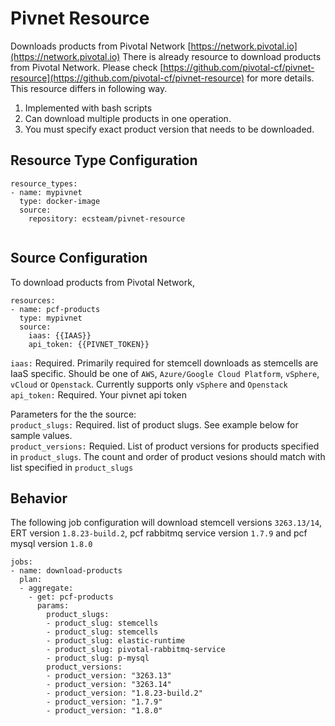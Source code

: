 # Pivnet Resource
Downloads products from Pivotal Network [https://network.pivotal.io](https://network.pivotal.io)
There is already resource to download products from Pivotal Network. Please check [https://github.com/pivotal-cf/pivnet-resource](https://github.com/pivotal-cf/pivnet-resource) for more details. This resource differs in following way.  
1. Implemented with bash scripts  
2. Can download multiple products in one operation.  
3. You must specify exact product version that needs to be downloaded.  
## Resource Type Configuration
```
resource_types:
- name: mypivnet
  type: docker-image
  source:
    repository: ecsteam/pivnet-resource
    
```
## Source Configuration
To download products from Pivotal Network,  

```
resources:
- name: pcf-products
  type: mypivnet  
  source:
    iaas: {{IAAS}}
    api_token: {{PIVNET_TOKEN}} 
```
`iaas:` Required. Primarily required for stemcell downloads as stemcells are IaaS specific. Should be one of `AWS`, `Azure/Google Cloud Platform`, `vSphere`, `vCloud` or `Openstack`. Currently supports only `vSphere` and `Openstack`  
`api_token:` Required. Your pivnet api token  

Parameters for the the source:  
`product_slugs:` Required. list of product slugs. See example below for sample values.  
`product_versions:` Requied. List of product versions for products specified in `product_slugs`. The count and order of product vesions should match with list specified in `product_slugs`



## Behavior
The following job configuration will download stemcell versions `3263.13/14`, ERT version `1.8.23-build.2`, pcf rabbitmq service version `1.7.9` and pcf mysql version `1.8.0`

```
jobs:
- name: download-products
  plan:
  - aggregate:
    - get: pcf-products
      params:
        product_slugs:
        - product_slug: stemcells
        - product_slug: stemcells
        - product_slug: elastic-runtime
        - product_slug: pivotal-rabbitmq-service
        - product_slug: p-mysql
        product_versions:
        - product_version: "3263.13"
        - product_version: "3263.14"
        - product_version: "1.8.23-build.2"
        - product_version: "1.7.9"
        - product_version: "1.8.0"
        
```
